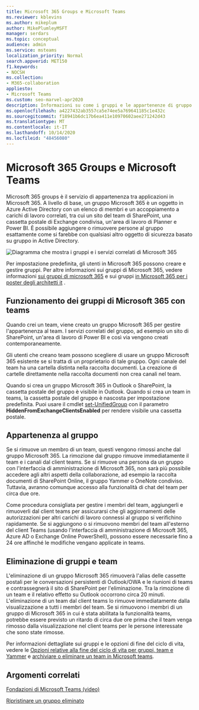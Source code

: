 ```yaml
---
title: Microsoft 365 Groups e Microsoft Teams
ms.reviewer: kblevins
ms.author: mikeplum
author: MikePlumleyMSFT
manager: serdars
ms.topic: conceptual
audience: admin
ms.service: msteams
localization_priority: Normal
search.appverid: MET150
f1.keywords:
- NOCSH
ms.collection:
- M365-collaboration
appliesto:
- Microsoft Teams
ms.custom: seo-marvel-apr2020
description: Informazioni su come i gruppi e le appartenenze di gruppo di Microsoft 365 lavorano con Microsoft teams.
ms.openlocfilehash: a4227432ab3557ca5e74ee5a769641185c1e432c
ms.sourcegitcommit: f18941b6dc17b6ea411e10970602aee271242d43
ms.translationtype: MT
ms.contentlocale: it-IT
ms.lasthandoff: 10/14/2020
ms.locfileid: "48456080"
---
```

# <a name="microsoft-365-groups-and-microsoft-teams"></a>Microsoft 365 Groups e Microsoft Teams

Microsoft 365 groups è il servizio di appartenenza tra applicazioni in Microsoft 365. A livello di base, un gruppo Microsoft 365 è un oggetto in Azure Active Directory con un elenco di membri e un accoppiamento a carichi di lavoro correlati, tra cui un sito del team di SharePoint, una cassetta postale di Exchange condivisa, un'area di lavoro di Planner e Power BI. È possibile aggiungere o rimuovere persone al gruppo esattamente come si farebbe con qualsiasi altro oggetto di sicurezza basato su gruppo in Active Directory.

![Diagramma che mostra i gruppi e i servizi correlati di Microsoft 365](https://docs.microsoft.com/microsoft-365/media/microsoft-365-groups-hub-spoke.png?view=o365-worldwide)

Per impostazione predefinita, gli utenti in Microsoft 365 possono creare e gestire gruppi. Per altre informazioni sui gruppi di Microsoft 365, vedere informazioni [sui gruppi di microsoft 365](https://support.office.com/article/b565caa1-5c40-40ef-9915-60fdb2d97fa2) e sui gruppi [in Microsoft 365 per i poster degli architetti it](teams-architecture-solutions-posters.md#groups-in-microsoft-365) .

## <a name="how-microsoft-365-groups-work-with-teams"></a>Funzionamento dei gruppi di Microsoft 365 con teams

Quando crei un team, viene creato un gruppo Microsoft 365 per gestire l'appartenenza al team. I servizi correlati del gruppo, ad esempio un sito di SharePoint, un'area di lavoro di Power BI e così via vengono creati contemporaneamente.

Gli utenti che creano team possono scegliere di usare un gruppo Microsoft 365 esistente se si tratta di un proprietario di tale gruppo. Ogni canale del team ha una cartella distinta nella raccolta documenti. La creazione di cartelle direttamente nella raccolta documenti non crea canali nel team.

Quando si crea un gruppo Microsoft 365 in Outlook o SharePoint, la cassetta postale del gruppo è visibile in Outlook. Quando si crea un team in teams, la cassetta postale del gruppo è nascosta per impostazione predefinita. Puoi usare il cmdlet [set-UnifiedGroup](https://docs.microsoft.com/powershell/module/exchange/users-and-groups/set-unifiedgroup) con il parametro **HiddenFromExchangeClientsEnabled** per rendere visibile una cassetta postale.

## <a name="group-membership"></a>Appartenenza al gruppo

Se si rimuove un membro di un team, questi vengono rimossi anche dal gruppo Microsoft 365. La rimozione dal gruppo rimuove immediatamente il team e i canali dal client teams. Se si rimuove una persona da un gruppo con l'interfaccia di amministrazione di Microsoft 365, non sarà più possibile accedere agli altri aspetti della collaborazione, ad esempio la raccolta documenti di SharePoint Online, il gruppo Yammer o OneNote condiviso. Tuttavia, avranno comunque accesso alla funzionalità di chat del team per circa due ore.

Come procedura consigliata per gestire i membri del team, aggiungerli e rimuoverli dal client teams per assicurarsi che gli aggiornamenti delle autorizzazioni per altri carichi di lavoro connessi al gruppo si verifichino rapidamente. Se si aggiungono o si rimuovono membri del team all'esterno del client Teams (usando l'interfaccia di amministrazione di Microsoft 365, Azure AD o Exchange Online PowerShell), possono essere necessarie fino a 24 ore affinché le modifiche vengano applicate in teams.

## <a name="deleting-groups-and-teams"></a>Eliminazione di gruppi e team

L'eliminazione di un gruppo Microsoft 365 rimuoverà l'alias delle cassette postali per le conversazioni persistenti di Outlook/OWA e le riunioni di teams e contrassegnerà il sito di SharePoint per l'eliminazione. Tra la rimozione di un team e il relativo effetto su Outlook occorrono circa 20 minuti. L'eliminazione di un team dal client teams lo rimuove immediatamente dalla visualizzazione a tutti i membri del team. Se si rimuovono i membri di un gruppo di Microsoft 365 in cui è stata abilitata la funzionalità teams, potrebbe essere previsto un ritardo di circa due ore prima che il team venga rimosso dalla visualizzazione nel client teams per le persone interessate che sono state rimosse.

Per informazioni dettagliate sui gruppi e le opzioni di fine del ciclo di vita, vedere le  [Opzioni relative alla fine del ciclo di vita per gruppi, team e Yammer](https://docs.microsoft.com/microsoft-365/solutions/end-life-cycle-groups-teams-sites-yammer) e [archiviare o eliminare un team in Microsoft teams](https://docs.microsoft.com/microsoftteams/archive-or-delete-a-team).

## <a name="related-topics"></a>Argomenti correlati

[Fondazioni di Microsoft Teams (video)](https://aka.ms/teams-foundations)

[Ripristinare un gruppo eliminato](https://docs.microsoft.com/microsoft-365/admin/create-groups/restore-deleted-group)